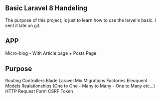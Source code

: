 ## Basic Laravel 8 Handeling
The purpose of this project, is just to learn how to use the larvel's basic.
I sent it late on git.

## APP
Micro-blog - With Article page + Posts Page.

## Purpose
Routing
Controllers
Blade
Laravel Mix
Migrations
Factories
Eleoquent
Models Realationships (One to One - Many to Many - One to Many etc...)
HTTP Request
Form CSRF Token
